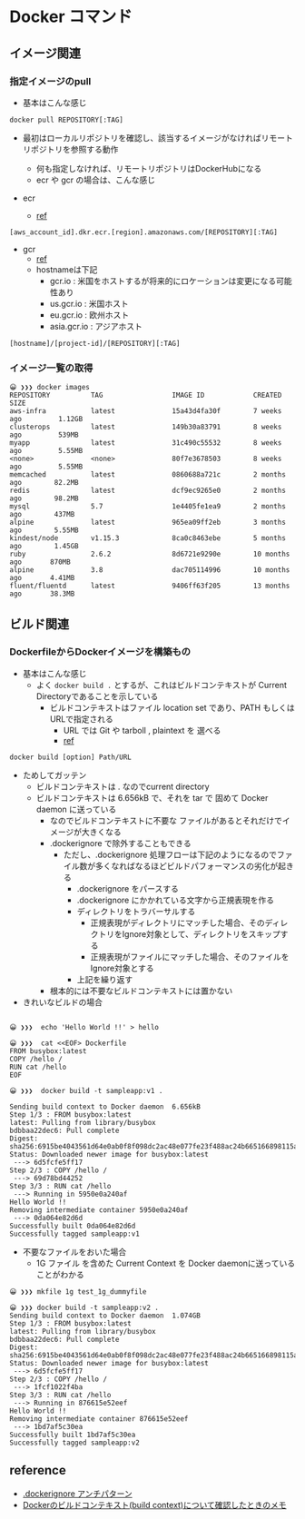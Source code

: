 # Docker コマンド

## イメージ関連
### 指定イメージのpull
- 基本はこんな感じ
```
docker pull REPOSITORY[:TAG]
```

- 最初はローカルリポジトリを確認し、該当するイメージがなければリモートリポジトリを参照する動作
  - 何も指定しなければ、リモートリポジトリはDockerHubになる
  - ecr や gcr の場合は、こんな感じ

- ecr
  - [ref](https://docs.aws.amazon.com/ja_jp/AmazonECR/latest/userguide/docker-pull-ecr-image.html)
```
[aws_account_id].dkr.ecr.[region].amazonaws.com/[REPOSITORY][:TAG]
```

- gcr
  - [ref](https://cloud.google.com/container-registry/docs/overview?hl=ja)
  - hostnameは下記
    - gcr.io      : 米国をホストするが将来的にロケーションは変更になる可能性あり
    - us.gcr.io   : 米国ホスト
    - eu.gcr.io   : 欧州ホスト
    - asia.gcr.io : アジアホスト
```
[hostname]/[project-id]/[REPOSITORY][:TAG]
```

### イメージ一覧の取得
```
😀 ❯❯❯ docker images
REPOSITORY          TAG                 IMAGE ID            CREATED             SIZE
aws-infra           latest              15a43d4fa30f        7 weeks ago         1.12GB
clusterops          latest              149b30a83791        8 weeks ago         539MB
myapp               latest              31c490c55532        8 weeks ago         5.55MB
<none>              <none>              80f7e3678503        8 weeks ago         5.55MB
memcached           latest              0860688a721c        2 months ago        82.2MB
redis               latest              dcf9ec9265e0        2 months ago        98.2MB
mysql               5.7                 1e4405fe1ea9        2 months ago        437MB
alpine              latest              965ea09ff2eb        3 months ago        5.55MB
kindest/node        v1.15.3             8ca0c8463ebe        5 months ago        1.45GB
ruby                2.6.2               8d6721e9290e        10 months ago       870MB
alpine              3.8                 dac705114996        10 months ago       4.41MB
fluent/fluentd      latest              9406ff63f205        13 months ago       38.3MB
```
## ビルド関連
### DockerfileからDockerイメージを構築もの
- 基本はこんな感じ
  - よく `docker build .` とするが、これはビルドコンテキストが Current Directoryであることを示している
    - ビルドコンテキストはファイル location set であり、PATH もしくは URLで指定される
      - URL では Git や tarboll , plaintext を 選べる
      - [ref](https://docs.docker.com/engine/reference/commandline/build/)
```
docker build [option] Path/URL
```

- ためしてガッテン
  - ビルドコンテキストは . なのでcurrent directory
  - ビルドコンテキストは 6.656kB で、それを tar で 固めて Docker daemon に送っている
    - なのでビルドコンテキストに不要な ファイルがあるとそれだけでイメージが大きくなる
    - .dockerignore で除外することもできる
      - ただし、.dockerignore 処理フローは下記のようになるのでファイル数が多くなればなるほどビルドパフォーマンスの劣化が起きる
        - .dockerignore をパースする
        - .dockerignore にかかれている文字から正規表現を作る
        - ディレクトリをトラバーサルする
          - 正規表現がディレクトリにマッチした場合、そのディレクトリをIgnore対象として、ディレクトリをスキップする
          - 正規表現がファイルにマッチした場合、そのファイルをIgnore対象とする
        - 上記を繰り返す
    - 根本的には不要なビルドコンテキストには置かない
- きれいなビルドの場合
```

😀 ❯❯❯  echo 'Hello World !!' > hello

😀 ❯❯❯  cat <<EOF> Dockerfile
FROM busybox:latest
COPY /hello /
RUN cat /hello
EOF

😀 ❯❯❯  docker build -t sampleapp:v1 .

Sending build context to Docker daemon  6.656kB
Step 1/3 : FROM busybox:latest
latest: Pulling from library/busybox
bdbbaa22dec6: Pull complete
Digest: sha256:6915be4043561d64e0ab0f8f098dc2ac48e077fe23f488ac24b665166898115a
Status: Downloaded newer image for busybox:latest
 ---> 6d5fcfe5ff17
Step 2/3 : COPY /hello /
 ---> 69d78bd44252
Step 3/3 : RUN cat /hello
 ---> Running in 5950e0a240af
Hello World !!
Removing intermediate container 5950e0a240af
 ---> 0da064e82d6d
Successfully built 0da064e82d6d
Successfully tagged sampleapp:v1

```

- 不要なファイルをおいた場合
  - 1G ファイル を含めた Current Context を Docker daemonに送っていることがわかる
```
😀 ❯❯❯ mkfile 1g test_1g_dummyfile

😀 ❯❯❯ docker build -t sampleapp:v2 .
Sending build context to Docker daemon  1.074GB
Step 1/3 : FROM busybox:latest
latest: Pulling from library/busybox
bdbbaa22dec6: Pull complete
Digest: sha256:6915be4043561d64e0ab0f8f098dc2ac48e077fe23f488ac24b665166898115a
Status: Downloaded newer image for busybox:latest
 ---> 6d5fcfe5ff17
Step 2/3 : COPY /hello /
 ---> 1fcf1022f4ba
Step 3/3 : RUN cat /hello
 ---> Running in 876615e52eef
Hello World !!
Removing intermediate container 876615e52eef
 ---> 1bd7af5c30ea
Successfully built 1bd7af5c30ea
Successfully tagged sampleapp:v2

```

## reference
- [.dockerignore アンチパターン](https://qiita.com/munisystem/items/b0f08b28e8cc26132212)
- [Dockerのビルドコンテキスト(build context)について確認したときのメモ](https://qiita.com/toshihirock/items/c85f3eb5f4752b15ca3d)

